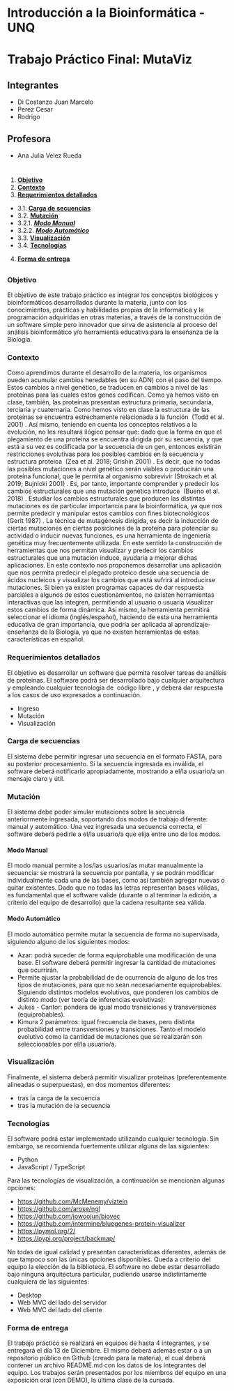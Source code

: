 # Introducción a la Bioinformática - UNQ
# Trabajo Práctico Final: MutaViz

## Integrantes

+ Di Costanzo Juan Marcelo 
+ Perez Cesar
+ Rodrigo

## Profesora

+ Ana Julia Velez Rueda

#
1. [**Objetivo**](#objetivo)
2. [**Contexto**](#contexto)
3. [**Requerimientos detallados**](#requerimientos-detallados)
+ 3.1. [**Carga de secuencias**](#carga-de-secuencias)
+ 3.2. [**Mutación**](#mutación)
+ 3.2.1. [***Modo Manual***](#modo-manual)
+ 3.2.2. [***Modo Automático***](#modo-automático) 
+ 3.3. [**Visualización**](#visualización)
+ 3.4. [**Tecnologías**](#tecnologías)
4. [**Forma de entrega**](forma-de-entrega)
##

### Objetivo ###

El objetivo de este trabajo práctico es integrar los conceptos biológicos y bioinformáticos desarrollados durante la materia, junto con los conocimientos, prácticas y habilidades propias de la informática y la programación adquiridas en otras materias, a través de la construcción de un software simple pero innovador que sirva de asistencia al proceso del análisis bioinformático y/o herramienta educativa para la enseñanza de la Biología.

### Contexto

Como aprendimos durante el desarrollo de la materia, los organismos pueden acumular cambios heredables (en su ADN) con el paso del tiempo. Estos cambios a nivel genético, se traducen en cambios a nivel de las proteínas para las cuales estos genes codifican. Como ya hemos visto en clase, también, las proteínas presentan estructura primaria, secundaria, terciaria y cuaternaria. Como hemos visto en clase la estructura de las proteínas se encuentra estrechamente relacionada a la función ​ (Todd et al. 2001)​ . Así mismo, teniendo en cuenta los conceptos relativos a la evolución, no les resultará ilógico pensar que: dado que la forma en que el plegamiento de una proteína se encuentra dirigida por su secuencia, y que está a su vez es codificada por la secuencia de un gen, entonces existirán restricciones evolutivas para los posibles cambios en la secuencia y estructura proteica ​ (Zea et al. 2018; Grishin 2001)​ . Es decir, que no todas las posibles mutaciones a nivel genético serán viables o producirán una proteína funcional, que le permita al organismo sobrevivir (Strokach et al. 2019; Bujnicki 2001)​ . Es, por tanto, importante comprender y predecir los cambios estructurales que una mutación genética introduce ​ (Bueno et al. 2018)​ .
Estudiar los cambios estructurales que producen las distintas mutaciones es de particular importancia para la bioinformática, ya que nos permite predecir y manipular estos cambios con fines biotecnológicos ​ (Gerlt 1987)​ . La técnica de mutagénesis dirigida, es decir la inducción de ciertas mutaciones en ciertas posiciones de la proteína para potenciar su
actividad o inducir nuevas funciones, es una herramienta de ingeniería genética muy frecuentemente utilizada. En este sentido la construcción de herramientas que nos permitan visualizar y predecir los cambios estructurales que una mutación induce, ayudaría a mejorar dichas aplicaciones.
En este contexto nos proponemos desarrollar una aplicación que nos permita predecir el plegado proteico desde una secuencia de ácidos nucleicos y visualizar los cambios que está sufrirá al introducirse mutaciones. Si bien ya existen programas capaces de dar respuesta parciales a algunos de estos cuestionamientos, no existen herramientas interactivas que las
integren, permitiendo al usuario o usuaria visualizar estos cambios de forma dinámica. Así mismo, la herramienta permitirá seleccionar el idioma (inglés/español), haciendo de esta una herramienta educativa de gran importancia, que podría ser aplicada al aprendizaje-enseñanza de la Biología, ya que no existen herramientas de estas características en español.

### Requerimientos detallados

El objetivo es desarrollar un software que permita resolver tareas de análisis de proteínas. El software podrá ser desarrollado bajo cualquier arquitectura y empleando cualquier tecnología de ​ código libre​ , y deberá dar respuesta a los casos de uso expresados a continuación.
+ Ingreso
+ Mutación
+ Visualización

### Carga de secuencias

El sistema debe permitir ingresar una secuencia en el formato FASTA, para su posterior procesamiento. Si la secuencia ingresada es inválida, el software deberá notificarlo apropiadamente, mostrando a el/la usuario/a un mensaje claro y útil.

### Mutación

El sistema debe poder simular mutaciones sobre la secuencia anteriormente ingresada, soportando dos modos de trabajo diferente: manual y automático. Una vez ingresada una secuencia correcta, el software deberá pedirle a el/la usuario/a que elija entre uno de los modos.

#### Modo Manual

El modo manual permite a los/las usuarios/as mutar manualmente la secuencia: se mostrará la secuencia por pantalla, y se podrán modificar individualmente cada una de las bases, como así también agregar nuevas o quitar existentes. Dado que no todas las letras representan bases válidas, es fundamental que el software valide (durante o al terminar la edición, a criterio del equipo de desarrollo) que la cadena resultante sea válida.

#### Modo Automático

El modo automático permite mutar la secuencia de forma no supervisada, siguiendo alguno de los siguientes modos:
+ Azar: podrá suceder de forma equiprobable una modificación de una base. El software deberá permitir ingresar la cantidad de mutaciones que ocurrirán.
+ Permite ajustar la probabilidad de de ocurrencia de alguno de los tres tipos de mutaciones, para que no sean necesariamente equiprobables. Siguiendo distintos modelos evolutivos, que ponderen los cambios de distinto modo (ver teoría de inferencias evolutivas):
+ Jukes - Cantor: pondera de igual modo transiciones y transversiones (equiprobables).
+ Kimura 2 parámetros: igual frecuencia de bases, pero distinta probabilidad entre transversiones y transiciones.
Tanto el modelo evolutivo como la cantidad de mutaciones que se realizarán son seleccionables por el/la usuario/a.

### Visualización

Finalmente, el sistema deberá permitir visualizar proteínas (preferentemente alineadas o superpuestas), en dos momentos diferentes:
+ tras la carga de la secuencia
+ tras la mutación de la secuencia

### Tecnologías

El software podrá estar implementado utilizando cualquier tecnología. Sin embargo, se recomienda fuertemente utilizar alguna de las siguientes:
+ Python
+ JavaScript / TypeScript

Para las tecnologías de visualización, a continuación se mencionan algunas opciones:

+ https://github.com/McMenemy/viztein
+ https://github.com/arose/ngl
+ https://github.com/jowoojun/biovec
+ https://github.com/intermine/bluegenes-protein-visualizer
+ https://pymol.org/2/
+ https://pypi.org/project/backmap/

No todas de igual calidad y presentan características diferentes, además de que tampoco son las únicas opciones disponibles. Queda a criterio del equipo la elección de la biblioteca.
El software no debe estar desarrollado bajo ninguna arquitectura particular, pudiendo usarse indistintamente cualquiera de las siguientes:

+ Desktop
+ Web MVC del lado del servidor
+ Web MVC del lado del cliente

### Forma de entrega

El trabajo práctico se realizará en equipos de hasta 4 integrantes, y se entregará el día 13 de Diciembre. El mismo deberá además estar o a un repositorio público en Github (creado para la materia), el cual deberá contener un archivo README.md con los datos de los integrantes del equipo. Los trabajos serán presentados por los miembros del equipo en una
exposición oral (con DEMO), la última clase de la cursada.





